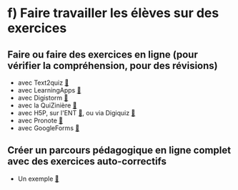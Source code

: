 # f) Faire travailler les élèves sur des exercices

## Faire ou faire des exercices en ligne (pour vérifier la compréhension, pour des révisions)
- avec Text2quiz [🔗](https://text2quiz.vercel.app/)
- avec LearningApps [🔗](https://learningapps.org/)
- avec Digistorm [🔗](https://digistorm.app/)
- avec la QuiZinière [🔗](https://www.quiziniere.com/)
- avec H5P, sur l'ENT [🔗](https://www.skolengo.com/fr/blog/exerciseur-skolengo), ou via Digiquiz [🔗](https://ladigitale.dev/digiquiz/)
- avec Pronote [🔗](https://www.index-education.com/fr/tutoriels-video-pronote-1795-29-donner-un-qcm-a-faire-depuis-le-cahier-de-textes-espace-professeurs.php)
- avec GoogleForms [🔗](https://support.google.com/docs/answer/7032287?hl=fr)

## Créer un parcours pédagogique en ligne complet avec des exercices auto-correctifs
- Un exemple [🔗](https://sites.google.com/view/eyssette2021tg/s%C3%A9quence-3-%C3%A0-distance/chapitre-1-quest-ce-qui-fait-la-valeur-dune-%C5%93uvre-dart?authuser=0)